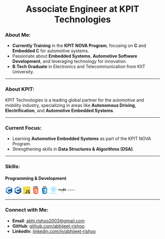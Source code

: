 <h1 align="center">Associate Engineer at KPIT Technologies</h1>


### About Me:
- **Currently Training** in the **KPIT NOVA Program**, focusing on **C** and **Embedded C** for automotive systems.  
- Passionate about **Embedded Systems**, **Automotive Software Development**, and leveraging technology for innovation.  
- **B.Tech Graduate** in Electronics and Telecommunication from KIIT University.  

---

### About KPIT:
KPIT Technologies is a leading global partner for the automotive and mobility industry, specializing in areas like **Autonomous Driving**, **Electrification**, and **Automotive Embedded Systems**.

---

### Current Focus:
- Learning **Automotive Embedded Systems** as part of the KPIT NOVA Program.  
- Strengthening skills in **Data Structures & Algorithms (DSA)**.  

---

### Skills:
#### Programming & Development  
<p>
  <img src="https://raw.githubusercontent.com/devicons/devicon/master/icons/c/c-original.svg" alt="C" width="25" height="25"/> 
  <img src="https://raw.githubusercontent.com/devicons/devicon/master/icons/cplusplus/cplusplus-original.svg" alt="C++" width="25" height="25"/>
  <img src="https://raw.githubusercontent.com/devicons/devicon/master/icons/javascript/javascript-original.svg" alt="JavaScript" width="25" height="25"/> 
  <img src="https://raw.githubusercontent.com/devicons/devicon/master/icons/html5/html5-original-wordmark.svg" alt="HTML" width="25" height="25"/> 
  <img src="https://raw.githubusercontent.com/devicons/devicon/master/icons/css3/css3-original-wordmark.svg" alt="CSS" width="25" height="25"/> 
  <img src="https://raw.githubusercontent.com/devicons/devicon/master/icons/react/react-original-wordmark.svg" alt="React" width="25" height="25"/> 
  <img src="https://raw.githubusercontent.com/devicons/devicon/master/icons/nodejs/nodejs-original-wordmark.svg" alt="Node.js" width="25" height="25"/> 
  <img src="https://raw.githubusercontent.com/devicons/devicon/master/icons/express/express-original-wordmark.svg" alt="Express.js" width="25" height="25"/> 
</p>


---


### Connect with Me:
- **Email**: abhi.rishoo2003@gmail.com  
- **GitHub**: [github.com/abhijeet-rishoo](https://github.com/abhijeet-rishoo)  
- **LinkedIn**: [linkedin.com/in/abhijeet-rishoo](https://linkedin.com/in/abhijeet-rishoo)  
